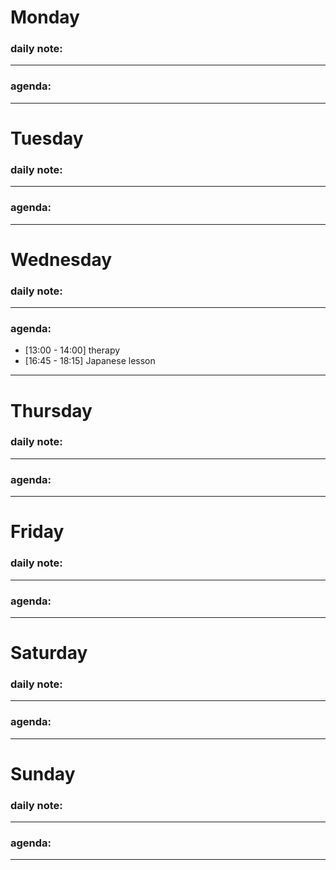 # Monday
### daily note: 
--- 
### agenda:
---
# Tuesday
### daily note: 
--- 
### agenda:
---
# Wednesday
### daily note: 
--- 
### agenda:
- [13:00 - 14:00] therapy 
- [16:45 - 18:15] Japanese lesson

---
# Thursday
### daily note: 
--- 
### agenda:
---
# Friday
### daily note: 
--- 
### agenda:
---
# Saturday
### daily note: 
--- 
### agenda:
---
# Sunday
### daily note: 
--- 
### agenda:
---
